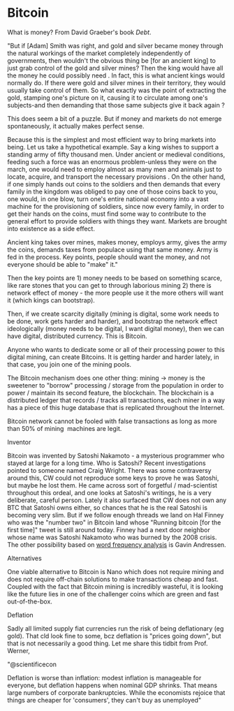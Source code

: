 # Bitcoin

What is money? From David Graeber's book *Debt*.

"But if [Adam] Smith was right, and gold and silver became money
through the natural workings of the market completely independently of
governments, then wouldn't the obvious thing be [for an ancient king]
to just grab control of the gold and silver mines? Then the king would
have all the money he could possibly need . In fact, this is what
ancient kings would normally do. If there were gold and silver mines
in their territory, they would usually take control of them. So what
exactly was the point of extracting the gold, stamping one's picture
on it, causing it to circulate among one's subjects-and then demanding
that those same subjects give it back again ?

This does seem a bit of a puzzle. But if money and markets do not
emerge spontaneously, it actually makes perfect sense.

Because this is the simplest and most efficient way to bring markets
into being. Let us take a hypothetical example. Say a king wishes to
support a standing army of fifty thousand men. Under ancient or
medieval conditions, feeding such a force was an enormous
problem-unless they were on the march, one would need to employ almost
as many men and ani­mals just to locate, acquire, and transport the
necessary provisions . On the other hand, if one simply hands out
coins to the soldiers and then demands that every family in the
kingdom was obliged to pay one of those coins back to you, one would,
in one blow, turn one's entire national economy into a vast machine
for the provisioning of soldiers, since now every family, in order to
get their hands on the coins, must find some way to contribute to the
general effort to provide soldiers with things they want. Markets are
brought into existence as a side effect.

Ancient king takes over mines, makes money, employs army, gives the
army the coins, demands taxes from populace using that same
money. Army is fed in the process. Key points, people should want the
money, and not everyone should be able to "make" it."

Then the key points are 1) money needs to be based on something
scarce, like rare stones that you can get to through laborious mining
2) there is network effect of money - the more people use it the more
others will want it (which kings can bootstrap). 

Then, if we create scarcity digitally (mining is digital, some work
needs to be done, work gets harder and harder), and bootstrap the
network effect ideologically (money needs to be digital, I want
digital money), then we can have digital, distributed currency. This
is Bitcoin.

Anyone who wants to dedicate some or all of their processing power to
this digital mining, can create Bitcoins. It is getting harder and
harder lately, in that case, you join one of the mining pools.

The Bitcoin mechanism does one other thing: mining -> money is the
sweetener to "borrow" processing / storage from the population in
order to power / maintain its second feature, the blockchain. The
blockchain is a distributed ledger that records / tracks all
transactions, each miner in a way has a piece of this huge database
that is replicated throughout the Internet.

Bitcoin network cannot be fooled with false transactions as long as
more than 50% of mining  machines are legit.

Inventor

Bitcoin was invented by Satoshi Nakamoto - a mysterious programmer who
stayed at large for a long time. Who is Satoshi? Recent investigations
pointed to someone named Craig Wright. There was some contraversy
around this, CW could not reproduce some keys to prove he was Satoshi,
but maybe he lost them. He came across sort of forgetful /
mad-scientist throughout this ordeal, and one looks at Satoshi's
writings, he is a very deliberate, careful person. Lately it also
surfaced that CW does not own any BTC that Satoshi owns either, so
chances that he is the real Satoshi is becoming very slim. But if we
follow enough threads we land on Hal Finney who was the "number two"
in Bitcoin land whose "Running bitcoin [for the first time]" tweet is
still around today. Finney had a next door neighbor whose name was
Satoshi Nakamoto who was burned by the 2008 crisis. The other possibility
based on [word frequency analysis](../../2021/09/satoshi-identification.md) is
Gavin Andressen. 

Alternatives

One viable alternative to Bitcoin is Nano which does not require
mining and does not require off-chain solutions to make transactions
cheap and fast. Coupled with the fact that Bitcoin mining is
incredibly wasteful, it is looking like the future lies in one of the
challenger coins which are green and fast out-of-the-box.

<a name='deflation'/>

Deflation

Sadly all limited supply fiat currencies run the risk of being
deflationary (eg gold). That cld look fine to some, bcz deflation is
"prices going down", but that is not necessarily a good thing. Let me
share this tidbit from Prof. Werner,

"@scientificecon

Deflation is worse than inflation: modest inflation is manageable for
everyone, but deflation happens when nominal GDP shrinks. That means
large numbers of corporate bankruptcies. While the economists rejoice
that things are cheaper for 'consumers', they can't buy as unemployed"


